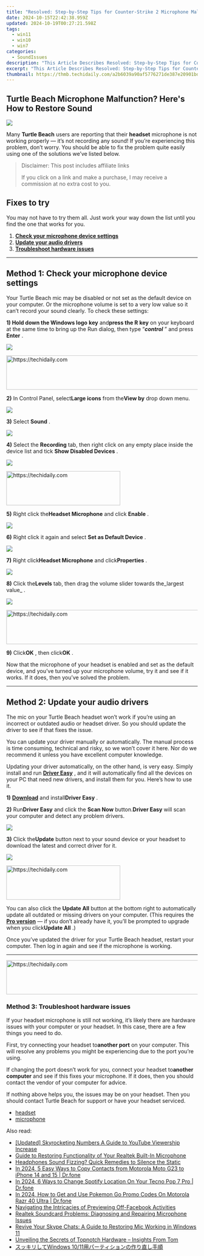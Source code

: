```yaml
---
title: "Resolved: Step-by-Step Tips for Counter-Strike 2 Microphone Malfunctions"
date: 2024-10-15T22:42:38.959Z
updated: 2024-10-19T00:27:21.598Z
tags:
  - win11
  - win10
  - win7
categories:
  - SoundIssues
description: "This Article Describes Resolved: Step-by-Step Tips for Counter-Strike 2 Microphone Malfunctions"
excerpt: "This Article Describes Resolved: Step-by-Step Tips for Counter-Strike 2 Microphone Malfunctions"
thumbnail: https://thmb.techidaily.com/a2b6039a90af5776271de387e20901bd10245991fb9838cf04d459e93ba80e87.jpg
---
```


## Turtle Beach Microphone Malfunction? Here's How to Restore Sound

![](https://images.drivereasy.com/wp-content/uploads/2018/07/img_5b59a1e37a756-231x300.jpg)

 Many **Turtle Beach** users are reporting that their **headset** microphone is not working properly — it’s not recording any sound! If you’re experiencing this problem, don’t worry. You should be able to fix the problem quite easily using one of the solutions we’ve listed below.

>  Disclaimer: This post includes affiliate links
>
>  If you click on a link and make a purchase, I may receive a commission at no extra cost to you.
>

## Fixes to try

 You may not have to try them all. Just work your way down the list until you find the one that works for you.

1. [](https://tools.techidaily.com/drivereasy/download/) [**Check your microphone device settings**](https://tools.techidaily.com/drivereasy/download/)
2. [**Update your audio drivers**](https://tools.techidaily.com/drivereasy/download/)
3. [**Troubleshoot hardware issues**](https://tools.techidaily.com/drivereasy/download/)

---

## Method 1: Check your microphone device settings

 Your Turtle Beach mic may be disabled or not set as the default device on your computer. Or the microphone volume is set to a very low value so it can’t record your sound clearly. To check these settings:

**1) Hold down the Windows logo** **key**  and**press the R** **key** on your keyboard at the same time to bring up the Run dialog, then type “_**control**_ ” and press **Enter** .

![](https://images.drivereasy.com/wp-content/uploads/2018/07/img_5b4da30462b97.png)

<!-- affiliate ads begin -->
<a href="https://ephamedtechinc.pxf.io/c/5597632/2137203/26400" target="_top" id="2137203">
  <img src="//a.impactradius-go.com/display-ad/26400-2137203" border="0" alt="https://techidaily.com" width="728" height="90"/>
</a>
<img height="0" width="0" src="https://ephamedtechinc.pxf.io/i/5597632/2137203/26400" style="position:absolute;visibility:hidden;" border="0" />
<!-- affiliate ads end -->

**2)**  In Control Panel, select**Large icons** from the**View by** drop down menu.

![](https://images.drivereasy.com/wp-content/uploads/2018/07/img_5b4da34f9240e.jpg)

**3)** Select **Sound** .

![](https://images.drivereasy.com/wp-content/uploads/2018/07/img_5b4da41a7f6f0.jpg)

**4)**  Select the **Recording** tab, then right click on any empty place inside the device list and tick **Show Disabled Devices** .

![](https://images.drivereasy.com/wp-content/uploads/2018/07/img_5b4dc36f136c6.jpg)

<!-- affiliate ads begin -->
<a href="https://aligracehair.sjv.io/c/5597632/1934288/19272" target="_top" id="1934288">
  <img src="//a.impactradius-go.com/display-ad/19272-1934288" border="0" alt="https://techidaily.com" width="300" height="90"/>
</a>
<img height="0" width="0" src="https://aligracehair.sjv.io/i/5597632/1934288/19272" style="position:absolute;visibility:hidden;" border="0" />
<!-- affiliate ads end -->

**5)**  Right click the**Headset Microphone** and click **Enable** .

![](https://images.drivereasy.com/wp-content/uploads/2018/07/img_5b4daac96f5e7.jpg)

**6)** Right click it again and select **Set as Default Device** .

![](https://images.drivereasy.com/wp-content/uploads/2018/07/img_5b4dacbcd8e83.jpg)

**7)** Right click**Headset Microphone** and click**Properties** .

![](https://images.drivereasy.com/wp-content/uploads/2018/07/img_5b4dae7338d5d.jpg)

**8)** Click the**Levels** tab, then drag the volume slider towards the_largest value_ .

![](https://images.drivereasy.com/wp-content/uploads/2018/07/img_5b4db71801655.jpg)

<!-- affiliate ads begin -->
<a href="https://appsumo.8odi.net/c/5597632/2144279/7443" target="_top" id="2144279">
  <img src="//a.impactradius-go.com/display-ad/7443-2144279" border="0" alt="https://techidaily.com" width="728" height="90"/>
</a>
<img height="0" width="0" src="https://appsumo.8odi.net/i/5597632/2144279/7443" style="position:absolute;visibility:hidden;" border="0" />
<!-- affiliate ads end -->

**9)** Click**OK** , then click**OK** .

 Now that the microphone of your headset is enabled and set as the default device, and you’ve turned up your microphone volume, try it and see if it works. If it does, then you’ve solved the problem.

---

## Method 2: Update your audio drivers

 The mic on your Turtle Beach headset won’t work if you’re using an incorrect or outdated audio or headset driver. So you should update the driver to see if that fixes the issue.

 You can update your driver manually or automatically. The manual process is time consuming, technical and risky, so we won’t cover it here. Nor do we recommend it unless you have excellent computer knowledge.

 Updating your driver automatically, on the other hand, is very easy. Simply install and run [**Driver Easy**](https://tools.techidaily.com/drivereasy/download/) , and it will automatically find all the devices on your PC that need new drivers, and install them for you. Here’s how to use it.

**1)** [**Download**](https://tools.techidaily.com/drivereasy/download/) and install**Driver Easy** .

**2)**  Run**Driver Easy** and click the **Scan Now** button.**Driver Easy** will scan your computer and detect any problem drivers.

![](https://images.drivereasy.com/wp-content/uploads/2018/07/img_5b4dc0b9d2848.jpg)

**3)** Click the**Update** button next to your sound device or your headset to download the latest and correct driver for it.

![](https://images.drivereasy.com/wp-content/uploads/2018/07/img_5b4dbe76cbcd6.jpg)

<!-- affiliate ads begin -->
<a href="https://review-au.sjv.io/c/5597632/2098704/14409" target="_top" id="2098704">
  <img src="//a.impactradius-go.com/display-ad/14409-2098704" border="0" alt="https://techidaily.com" width="300" height="90"/>
</a>
<img height="0" width="0" src="https://review-au.sjv.io/i/5597632/2098704/14409" style="position:absolute;visibility:hidden;" border="0" />
<!-- affiliate ads end -->

 You can also click the **Update All** button at the bottom right to automatically update all outdated or missing drivers on your computer. (This requires the [**Pro version**](https://tools.techidaily.com/drivereasy/download/) — if you don’t already have it, you’ll be prompted to upgrade when you click**Update All** .)  

 Once you’ve updated the driver for your Turtle Beach headset, restart your computer. Then log in again and see if the microphone is working.

---

<!-- affiliate ads begin -->
<a href="https://ephamedtechinc.pxf.io/c/5597632/2137212/26400" target="_top" id="2137212">
  <img src="//a.impactradius-go.com/display-ad/26400-2137212" border="0" alt="https://techidaily.com" width="728" height="90"/>
</a>
<img height="0" width="0" src="https://ephamedtechinc.pxf.io/i/5597632/2137212/26400" style="position:absolute;visibility:hidden;" border="0" />
<!-- affiliate ads end -->

### Method 3: Troubleshoot hardware issues

 If your headset microphone is still not working, it’s likely there are hardware issues with your computer or your headset. In this case, there are a few things you need to do.

 First, try connecting your headset to**another port** on your computer. This will resolve any problems you might be experiencing due to the port you’re using.

 If changing the port doesn’t work for you, connect your headset to**another computer** and see if this fixes your microphone. If it does, then you should contact the vendor of your computer for advice.

 If nothing above helps you, the issues may be on your headset. Then you should contact Turtle Beach for support or have your headset serviced.

* [headset](https://tools.techidaily.com/drivereasy/download/)
* [microphone](https://tools.techidaily.com/drivereasy/download/)

<ins class="adsbygoogle"
     style="display:block"
     data-ad-format="autorelaxed"
     data-ad-client="ca-pub-7571918770474297"
     data-ad-slot="1223367746"></ins>

<ins class="adsbygoogle"
     style="display:block"
     data-ad-client="ca-pub-7571918770474297"
     data-ad-slot="8358498916"
     data-ad-format="auto"
     data-full-width-responsive="true"></ins>

<span class="atpl-alsoreadstyle">Also read:</span>
<div><ul>
<li><a href="https://youtube-docs.techidaily.com/ed-skyrocketing-numbers-a-guide-to-youtube-viewership-increase/"><u>[Updated] Skyrocketing Numbers A Guide to YouTube Viewership Increase</u></a></li>
<li><a href="https://sound-issues.techidaily.com/guide-to-restoring-functionality-of-your-realtek-built-in-microphone/"><u>Guide to Restoring Functionality of Your Realtek Built-In Microphone</u></a></li>
<li><a href="https://sound-issues.techidaily.com/1723016176117-headphones-sound-fizzing-quick-remedies-to-silence-the-static/"><u>Headphones Sound Fizzing? Quick Remedies to Silence the Static</u></a></li>
<li><a href="https://android-transfer.techidaily.com/in-2024-5-easy-ways-to-copy-contacts-from-motorola-moto-g23-to-iphone-14-and-15-drfone-by-drfone-transfer-from-android-transfer-from-android/"><u>In 2024, 5 Easy Ways to Copy Contacts from Motorola Moto G23 to iPhone 14 and 15 | Dr.fone</u></a></li>
<li><a href="https://change-location.techidaily.com/in-2024-6-ways-to-change-spotify-location-on-your-tecno-pop-7-pro-drfone-by-drfone-virtual-android/"><u>In 2024, 6 Ways to Change Spotify Location On Your Tecno Pop 7 Pro | Dr.fone</u></a></li>
<li><a href="https://android-pokemon-go.techidaily.com/in-2024-how-to-get-and-use-pokemon-go-promo-codes-on-motorola-razr-40-ultra-drfone-by-drfone-virtual-android/"><u>In 2024, How to Get and Use Pokemon Go Promo Codes On Motorola Razr 40 Ultra | Dr.fone</u></a></li>
<li><a href="https://extra-tips.techidaily.com/navigating-the-intricacies-of-previewing-off-facebook-activities/"><u>Navigating the Intricacies of Previewing Off-Facebook Activities</u></a></li>
<li><a href="https://sound-issues.techidaily.com/realtek-soundcard-problems-diagnosing-and-repairing-microphone-issues/"><u>Realtek Soundcard Problems: Diagnosing and Repairing Microphone Issues</u></a></li>
<li><a href="https://sound-issues.techidaily.com/revive-your-skype-chats-a-guide-to-restoring-mic-working-in-windows-11/"><u>Revive Your Skype Chats: A Guide to Restoring Mic Working in Windows 11</u></a></li>
<li><a href="https://hardware-tips.techidaily.com/unveiling-the-secrets-of-topnotch-hardware-insights-from-tom/"><u>Unveiling the Secrets of Topnotch Hardware – Insights From Tom</u></a></li>
<li><a href="https://win-bits.techidaily.com/1728471838579-windows-1011/"><u>スッキリしてWindows 10/11用パーティションの作り直し手順</u></a></li>
</ul></div>

